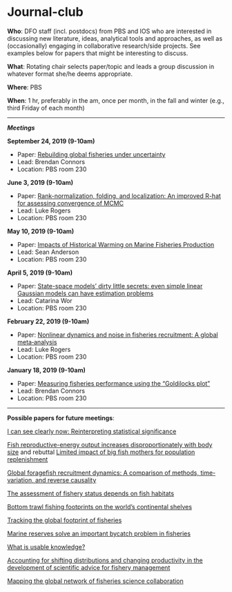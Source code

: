 # Journal-club

**Who**: DFO staff (incl. postdocs) from PBS and IOS who are interested in discussing new literature, ideas, analytical tools and approaches, as well as (occasionally) engaging in collaborative research/side projects. See examples below for papers that might be interesting to discuss.

**What**: Rotating chair selects paper/topic and leads a group discussion in whatever format she/he deems appropriate.

**Where**: PBS

**When**: 1 hr, preferably in the am, once per month, in the fall and winter (e.g., third Friday of each month)

-------------------------------------------------------------------------------------------------------------------

_**Meetings**_

**September 24, 2019 (9-10am)**

- Paper: [Rebuilding global fisheries under uncertainty](https://www.pnas.org/content/pnas/116/32/15985.full.pdf)
- Lead: Brendan Connors
- Location: PBS room 230

**June 3, 2019 (9-10am)**

- Paper: [Rank-normalization, folding, and localization: An improved R-hat for assessing convergence of MCMC](https://arxiv.org/abs/1903.08008)
- Lead: Luke Rogers
- Location: PBS room 230

**May 10, 2019 (9-10am)**

- Paper: [Impacts of Historical Warming on Marine Fisheries Production](https://science.sciencemag.org/content/363/6430/979)
- Lead: Sean Anderson
- Location: PBS room 230

**April 5, 2019 (9-10am)**

- Paper: [State-space models’ dirty little secrets: even simple linear Gaussian models can have estimation problems](https://www.nature.com/articles/srep26677)
- Lead: Catarina Wor
- Location: PBS room 230

**February 22, 2019 (9-10am)**

- Paper: [Nonlinear dynamics and noise in fisheries recruitment: A global meta‐analysis](https://onlinelibrary.wiley.com/doi/full/10.1111/faf.12304)
- Lead: Luke Rogers
- Location: PBS room 230

**January 18, 2019 (9-10am)**

- Paper: [Measuring fisheries performance using the “Goldilocks plot”](https://academic.oup.com/icesjms/advance-article/doi/10.1093/icesjms/fsy138/5133277)
- Lead: Brendan Connors
- Location: PBS room 230


-------------------------------------------------------------------------------------------------------------------


**Possible papers for future meetings**: 

[I can see clearly now: Reinterpreting statistical significance](https://besjournals.onlinelibrary.wiley.com/doi/full/10.1111/2041-210X.13159)

[Fish reproductive-energy output increases disproportionately with body size](http://science.sciencemag.org/content/360/6389/642) and rebuttal [Limited impact of big fish mothers for population replenishment](http://www.nrcresearchpress.com/doi/full/10.1139/cjfas-2018-0354#.XE_f789KhE4)
 
[Global foragefish recruitment dynamics: A comparison of methods, time-variation, and reverse causality](https://www.sciencedirect.com/science/article/pii/S0165783619300074)

[The assessment of fishery status depends on fish habitats](https://onlinelibrary.wiley.com/doi/full/10.1111/faf.12318)
 
[Bottom trawl fishing footprints on the world’s continental shelves](http://www.pnas.org/content/115/43/E10275)
 
[Tracking the global footprint of fisheries](http://science.sciencemag.org/content/359/6378/904)
 
[Marine reserves solve an important bycatch problem in fisheries](http://www.pnas.org/content/114/34/8927.full)

[What is usable knowledge?](http://www.nrcresearchpress.com/doi/abs/10.1139/cjfas-2017-0305#.W_Q2gYjwYuW)


[Accounting for shifting distributions and changing productivity in the development of scientific advice for fishery management](https://academic.oup.com/icesjms/advance-article-abstract/doi/10.1093/icesjms/fsz048/5474997)

[Mapping the global network of fisheries science collaboration](https://onlinelibrary.wiley.com/doi/epdf/10.1111/faf.123797)
